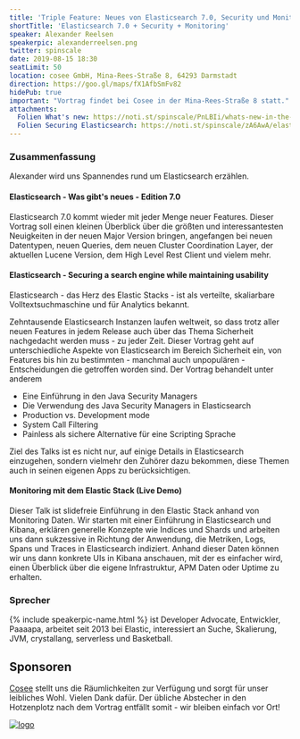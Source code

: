 ```yaml
---
title: 'Triple Feature: Neues von Elasticsearch 7.0, Security und Monitoring'
shortTitle: 'Elasticsearch 7.0 + Security + Monitoring'
speaker: Alexander Reelsen
speakerpic: alexanderreelsen.png
twitter: spinscale
date: 2019-08-15 18:30
seatLimit: 50
location: cosee GmbH, Mina-Rees-Straße 8, 64293 Darmstadt
direction: https://goo.gl/maps/fX1AfbSmFv82
hidePub: true
important: "Vortrag findet bei Cosee in der Mina-Rees-Straße 8 statt."
attachments:
  Folien What's new: https://noti.st/spinscale/PnLBIi/whats-new-in-the-elastic-stack-7-x-edition
  Folien Securing Elasticsearch: https://noti.st/spinscale/zA6AwA/elasticsearch-securing-a-search-engine-while-maintaining-usability 
---
```


### Zusammenfassung

Alexander wird uns Spannendes rund um Elasticsearch erzählen.

#### Elasticsearch - Was gibt's neues - Edition 7.0

Elasticsearch 7.0 kommt wieder mit jeder Menge neuer Features. Dieser Vortrag soll einen kleinen Überblick über die größten und interessantesten Neuigkeiten in der neuen Major Version bringen, angefangen bei neuen Datentypen, neuen Queries, dem neuen Cluster Coordination Layer, der aktuellen Lucene Version, dem High Level Rest Client und vielem mehr.

#### Elasticsearch - Securing a search engine while maintaining usability

Elasticsearch - das Herz des Elastic Stacks - ist als verteilte, skaliarbare Volltextsuchmaschine und für Analytics bekannt.

Zehntausende Elasticsearch Instanzen laufen weltweit, so dass trotz aller neuen Features in jedem Release auch über das Thema Sicherheit nachgedacht werden muss - zu jeder Zeit. Dieser Vortrag geht auf unterschiedliche Aspekte von Elasticsearch im Bereich Sicherheit ein, von Features bis hin zu bestimmten - manchmal auch unpopulären - Entscheidungen die getroffen worden sind. Der Vortrag behandelt unter anderem

* Eine Einführung in den Java Security Managers
* Die Verwendung des Java Security Managers in Elasticsearch
* Production vs. Development mode
* System Call Filtering
* Painless als sichere Alternative für eine Scripting Sprache

Ziel des Talks ist es nicht nur, auf einige Details in Elasticsearch einzugehen, sondern vielmehr den Zuhörer dazu bekommen, diese Themen auch in seinen eigenen Apps zu berücksichtigen.

#### Monitoring mit dem Elastic Stack (Live Demo)

Dieser Talk ist slidefreie Einführung in den Elastic Stack anhand von Monitoring Daten. Wir starten mit einer Einführung in Elasticsearch und Kibana, erklären generelle Konzepte wie Indices und Shards und arbeiten uns dann sukzessive in Richtung der Anwendung, die Metriken, Logs, Spans und Traces in Elasticsearch indiziert. Anhand dieser Daten können wir uns dann konkrete UIs in Kibana anschauen, mit der es einfacher wird, einen Überblick über die eigene Infrastruktur, APM Daten oder Uptime zu erhalten.


### Sprecher

{% include speakerpic-name.html %} ist Developer Advocate, Entwickler, Paaaapa, arbeitet seit 2013 bei Elastic, interessiert an Suche, Skalierung, JVM, crystallang, serverless und Basketball.

## Sponsoren

[Cosee](http://www.cosee.biz) stellt uns die Räumlichkeiten zur Verfügung und sorgt für unser leibliches Wohl. Vielen Dank dafür. Der übliche Abstecher in den Hotzenplotz nach dem Vortrag entfällt somit - wir bleiben einfach vor Ort!

[![logo](/images/sponsors/cosee.png)](http://www.cosee.biz) 
